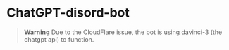 # ChatGPT-disord-bot

> **Warning**
> Due to the CloudFlare issue, the bot is using davinci-3 (the chatgpt api) to function.
